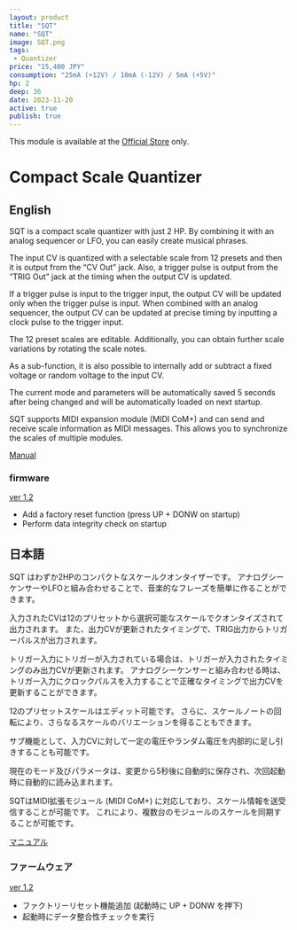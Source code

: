 ```yaml
---
layout: product
title: "SQT"
name: "SQT"
image: SQT.png
tags:
 - Quantizer
price: "15,400 JPY"
consumption: "25mA (+12V) / 10mA (-12V) / 5mA (+5V)"
hp: 2
deep: 36
date: 2023-11-20
active: true
publish: true
---
```


This module is available at the [Official Store](https://centrevillage.stores.jp/items/655b538fc52ca90333a77cdf) only.

# Compact Scale Quantizer

## English

SQT is a compact scale quantizer with just 2 HP.
By combining it with an analog sequencer or LFO, you can easily create musical phrases.

The input CV is quantized with a selectable scale from 12 presets and then it is output from the “CV Out” jack.
Also, a trigger pulse is output from the “TRIG Out” jack at the timing when the output CV is updated.

If a trigger pulse is input to the trigger input, the output CV will be updated only when the trigger pulse is input.
When combined with an analog sequencer, the output CV can be updated at precise timing by inputting a clock pulse to the trigger input.

The 12 preset scales are editable.
Additionally, you can obtain further scale variations by rotating the scale notes.

As a sub-function, it is also possible to internally add or subtract a fixed voltage or random voltage to the input CV.

The current mode and parameters will be automatically saved 5 seconds after being changed and will be automatically loaded on next startup.

SQT supports MIDI expansion module (MIDI CoM+) and can send and receive scale information as MIDI messages.
This allows you to synchronize the scales of multiple modules.

[Manual](https://docs.google.com/document/d/1vEARafi4XxWnIv5lOE99SdB3bwEr0FkizXKYMZh08K4/edit?usp=sharing)

### firmware

[ver 1.2](https://drive.google.com/file/d/1Yq1CcI-plIMNvy-4cP5m7sXwsr0-g72m/view?usp=sharing)

- Add a factory reset function (press UP + DONW on startup)
- Perform data integrity check on startup

## 日本語

SQT はわずか2HPのコンパクトなスケールクオンタイザーです。
アナログシーケンサーやLFOと組み合わせることで、音楽的なフレーズを簡単に作ることができます。

入力されたCVは12のプリセットから選択可能なスケールでクオンタイズされて出力されます。
また、出力CVが更新されたタイミングで、TRIG出力からトリガーパルスが出力されます。

トリガー入力にトリガーが入力されている場合は、トリガーが入力されたタイミングのみ出力CVが更新されます。
アナログシーケンサーと組み合わせる時は、トリガー入力にクロックパルスを入力することで正確なタイミングで出力CVを更新することができます。

12のプリセットスケールはエディット可能です。
さらに、スケールノートの回転により、さらなるスケールのバリエーションを得ることもできます。

サブ機能として、入力CVに対して一定の電圧やランダム電圧を内部的に足し引きすることも可能です。

現在のモード及びパラメータは、変更から5秒後に自動的に保存され、次回起動時に自動的に読み込まれます。

SQTはMIDI拡張モジュール (MIDI CoM+) に対応しており、スケール情報を送受信することが可能です。
これにより、複数台のモジュールのスケールを同期することが可能です。

[マニュアル](https://docs.google.com/document/d/1FFWlno0vfX9med13p7gBOBCCVcPGyp-lzvBskPsuAUA/edit?usp=sharing)


### ファームウェア

[ver 1.2](https://drive.google.com/file/d/1Yq1CcI-plIMNvy-4cP5m7sXwsr0-g72m/view?usp=sharing)

- ファクトリーリセット機能追加 (起動時に UP + DONW を押下)
- 起動時にデータ整合性チェックを実行

